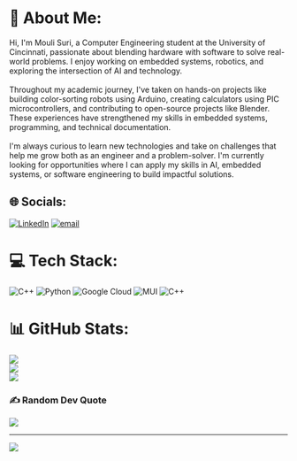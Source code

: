 # 💫 About Me:
Hi, I'm Mouli Suri, a Computer Engineering student at the University of Cincinnati, passionate about blending hardware with software to solve real-world problems. I enjoy working on embedded systems, robotics, and exploring the intersection of AI and technology.<br><br>Throughout my academic journey, I've taken on hands-on projects like building color-sorting robots using Arduino, creating calculators using PIC microcontrollers, and contributing to open-source projects like Blender. These experiences have strengthened my skills in embedded systems, programming, and technical documentation.<br><br>I'm always curious to learn new technologies and take on challenges that help me grow both as an engineer and a problem-solver. I'm currently looking for opportunities where I can apply my skills in AI, embedded systems, or software engineering to build impactful solutions.


## 🌐 Socials:
[![LinkedIn](https://img.shields.io/badge/LinkedIn-%230077B5.svg?logo=linkedin&logoColor=white)](https://linkedin.com/in/https://www.linkedin.com/in/moulisuri/) [![email](https://img.shields.io/badge/Email-D14836?logo=gmail&logoColor=white)](mailto:surimi@mail.uc.edu) 

# 💻 Tech Stack:
![C++](https://img.shields.io/badge/c++-%2300599C.svg?style=for-the-badge&logo=c%2B%2B&logoColor=white) ![Python](https://img.shields.io/badge/python-3670A0?style=for-the-badge&logo=python&logoColor=ffdd54) ![Google Cloud](https://img.shields.io/badge/GoogleCloud-%234285F4.svg?style=for-the-badge&logo=google-cloud&logoColor=white) ![MUI](https://img.shields.io/badge/MUI-%230081CB.svg?style=for-the-badge&logo=mui&logoColor=white) ![C++](https://img.shields.io/badge/c++-%2300599C.svg?style=for-the-badge&logo=c%2B%2B&logoColor=white)
# 📊 GitHub Stats:
![](https://github-readme-stats.vercel.app/api?username=surimouli&theme=dark&hide_border=false&include_all_commits=false&count_private=false)<br/>
![](https://nirzak-streak-stats.vercel.app/?user=surimouli&theme=dark&hide_border=false)<br/>
![](https://github-readme-stats.vercel.app/api/top-langs/?username=surimouli&theme=dark&hide_border=false&include_all_commits=false&count_private=false&layout=compact)

### ✍️ Random Dev Quote
![](https://quotes-github-readme.vercel.app/api?type=horizontal&theme=radical)

---
[![](https://visitcount.itsvg.in/api?id=surimouli&icon=0&color=10)](https://visitcount.itsvg.in)

<!-- Proudly created with GPRM ( https://gprm.itsvg.in ) -->
